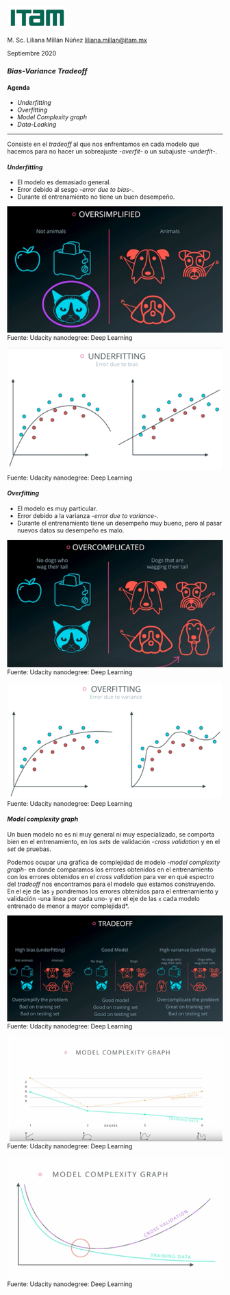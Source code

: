 ![](../images/itam_logo.png)

M. Sc. Liliana Millán Núñez liliana.millan@itam.mx

Septiembre 2020

### *Bias-Variance Tradeoff*

#### Agenda

+ *Underfitting*  
+ *Overfitting*
+ *Model Complexity graph*
+ *Data-Leaking*

***

Consiste en el *tradeoff* al que nos enfrentamos en cada modelo que hacemos para no hacer un sobreajuste -*overfit*- o un subajuste -*underfit*-.

#### *Underfitting*

+ El modelo es demasiado general.
+ Error debido al sesgo -*error due to bias*-.
+ Durante el entrenamiento no tiene un buen desempeño.

![](../images/underfitting.png)
<br>
Fuente: Udacity nanodegree: Deep Learning

![](../images/underfitting_example.png)
<br>
Fuente: Udacity nanodegree: Deep Learning


#### *Overfitting*

+ El modelo es muy particular.
+ Error debido a la varianza -*error due to variance*-.
+ Durante el entrenamiento tiene un desempeño muy bueno, pero al pasar nuevos datos su desempeño es malo.

![](../images/overfitting.png)
<br>
Fuente: Udacity nanodegree: Deep Learning

![](../images/overfitting_example.png)
<br>
Fuente: Udacity nanodegree: Deep Learning


#### *Model complexity graph*

Un buen modelo no es ni muy general ni muy especializado, se comporta bien en el entrenamiento, en los *sets* de validación -*cross validation* y en el *set* de pruebas.

Podemos ocupar una gráfica de complejidad de modelo -*model complexity graph*- en donde comparamos los errores obtenidos en el entrenamiento con los errores obtenidos en el *cross validation* para ver en qué espectro del *tradeoff* nos encontramos para el modelo que estamos construyendo. En el eje de las `y` pondremos los errores obtenidos para el entrenamiento y validación -una línea por cada uno- y en el eje de las `x` cada modelo entrenado de menor a mayor complejidad\*.

![](../images/tradeoff.png)
<br>
Fuente: Udacity nanodegree: Deep Learning

![](../images/model_complexity_graph.png)
<br>
Fuente: Udacity nanodegree: Deep Learning

![](../images/model_graph_complexity_2.png)
<br>
Fuente: Udacity nanodegree: Deep Learning
